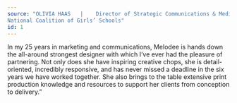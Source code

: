 ```yaml
---
source: "OLIVIA HAAS   |    Director of Strategic Communications & Media, 
National Coalition of Girls’ Schools"
id: 1
---
```


In my 25 years in marketing and communications, Melodee is hands down the all-around strongest designer with which I’ve ever had the pleasure of partnering. Not only does she have inspiring creative chops, she is detail-oriented, incredibly responsive, and has never missed a deadline in the six years we have worked together. She also brings to the table extensive print production knowledge and resources to support her clients from conception to&nbsp;delivery.”
